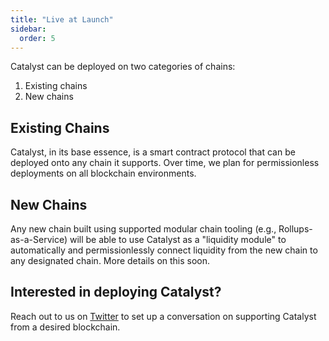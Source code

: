 ```yaml
---
title: "Live at Launch"
sidebar:
  order: 5
---
```


Catalyst can be deployed on two categories of chains:

1. Existing chains
2. New chains

## Existing Chains

Catalyst, in its base essence, is a smart contract protocol that can be deployed onto any chain it supports. Over time, we plan for permissionless deployments on all blockchain environments.

## New Chains

Any new chain built using supported modular chain tooling (e.g., Rollups-as-a-Service) will be able to use Catalyst as a "liquidity module" to automatically and permissionlessly connect liquidity from the new chain to any designated chain. More details on this soon.

## Interested in deploying Catalyst?

Reach out to us on [Twitter](https://twitter.com/CatalystAMM) to set up a conversation on supporting Catalyst from a desired blockchain.
